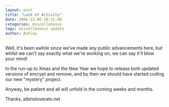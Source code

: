 ```yaml
---
layout: post
title: "Lack of Activity"
date: 2006-12-06 18:31:48
categories: miscellaneous
tags: miscellaneous update
author: Ashley
---
```

Well, it's been awhile since we've made any public advancements here, but whilst we can't say exactly what we're working on, we can say it'll blow your mind!

In the run-up to Xmas and the New Year we hope to release both updated versions of encrypt and remove, and by then we should have started coding our new "mystery" project.

Anyway, be patient and all will unfold in the coming weeks and months.

Thanks, albinoloverats.net
